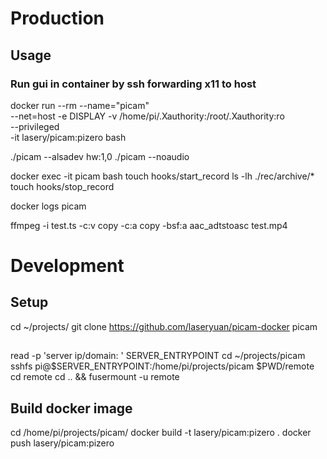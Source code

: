 # Production

## Usage

### Run gui in container by ssh forwarding x11 to host
docker run --rm --name="picam" \
  --net=host -e DISPLAY -v /home/pi/.Xauthority:/root/.Xauthority:ro \
  --privileged \
  -it lasery/picam:pizero bash

./picam --alsadev hw:1,0
./picam --noaudio

docker exec -it picam bash
touch hooks/start_record
ls -lh ./rec/archive/*
touch hooks/stop_record

docker logs picam

ffmpeg -i test.ts -c:v copy -c:a copy -bsf:a aac_adtstoasc test.mp4

# Development
## Setup
cd ~/projects/
git clone https://github.com/laseryuan/picam-docker picam

##
read -p 'server ip/domain: ' SERVER_ENTRYPOINT
cd ~/projects/picam
sshfs pi@$SERVER_ENTRYPOINT:/home/pi/projects/picam $PWD/remote
cd remote
cd .. && fusermount -u remote

## Build docker image
cd /home/pi/projects/picam/
docker build -t lasery/picam:pizero .
docker push lasery/picam:pizero

